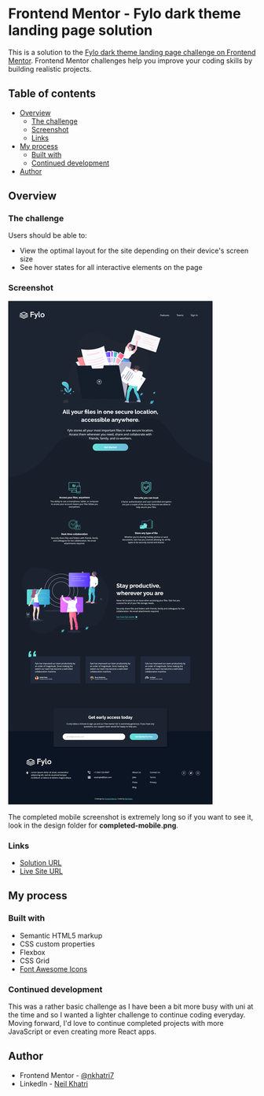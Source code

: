 # Frontend Mentor - Fylo dark theme landing page solution

This is a solution to the [Fylo dark theme landing page challenge on Frontend Mentor](https://www.frontendmentor.io/challenges/fylo-dark-theme-landing-page-5ca5f2d21e82137ec91a50fd). Frontend Mentor challenges help you improve your coding skills by building realistic projects. 

## Table of contents

- [Overview](#overview)
  - [The challenge](#the-challenge)
  - [Screenshot](#screenshot)
  - [Links](#links)
- [My process](#my-process)
  - [Built with](#built-with)
  - [Continued development](#continued-development)
- [Author](#author)

## Overview

### The challenge

Users should be able to:

- View the optimal layout for the site depending on their device's screen size
- See hover states for all interactive elements on the page

### Screenshot

![](design/completed-desktop.png)

The completed mobile screenshot is extremely long so if you want to see it, look in the design folder for **completed-mobile.png**.

### Links

- [Solution URL](https://www.frontendmentor.io/solutions/fylo-dark-theme-landing-page-FhjosQs5_)
- [Live Site URL](https://lucid-noyce-177052.netlify.app/)

## My process

### Built with

- Semantic HTML5 markup
- CSS custom properties
- Flexbox
- CSS Grid
- [Font Awesome Icons](https://fontawesome.com/)

### Continued development

This was a rather basic challenge as I have been a bit more busy with uni at the time and so I wanted a lighter challenge to continue coding everyday. Moving forward, I'd love to continue completed projects with more JavaScript or even creating more React apps.

## Author

- Frontend Mentor - [@nkhatri7](https://www.frontendmentor.io/profile/nkhatri7)
- LinkedIn - [Neil Khatri](https://www.linkedin.com/in/neilkhatri/)
